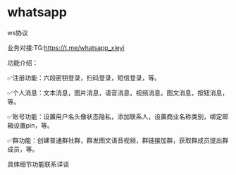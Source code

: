 # whatsapp
ws协议

业务对接:TG:https://t.me/whatsapp_xieyi

功能介绍：

✅注册功能：六段密钥登录，扫码登录，短信登录，等。

✅个人消息：文本消息，图片消息，语音消息，视频消息，图文消息，按钮消息，等。

✅账号功能：设置用户名头像状态隐私，添加联系人，设置商业名称类别，绑定邮箱设置pin，等。

✅群功能：创建普通群社群，群发图文语音视频，群链接加群，获取群成员提出群成员，等。


具体细节功能联系详谈
